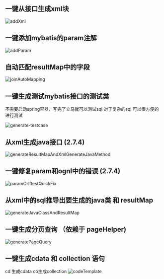 ## 一键从接口生成xml块
![addXml](https://raw.githubusercontent.com/gejun123456/MyBatisCodeHelper-Pro/master/screenshots/generateXmlFromMapper.gif)

## 一键添加mybatis的param注解
![addParam](https://raw.githubusercontent.com/gejun123456/MyBatisCodeHelper-Pro/master/screenshots/addParamForOneClick.gif)


## 自动匹配resultMap中的字段
![joinAutoMapping](https://raw.githubusercontent.com/gejun123456/MyBatisCodeHelper-Pro/master/screenshots/joinAutoMapping.gif)

## 一键生成测试mybatis接口的测试类 

不需要启动spring容器，写完了立马就可以测试sql  对于复杂的sql 可以很方便的进行测试 

![generate-testcase](https://raw.githubusercontent.com/gejun123456/MyBatisCodeHelper-Pro/master/screenshots/generateTestCaseByClick.gif)

## 从xml生成java接口 (2.7.4)
![generateResultMapAndXmlGenerateJavaMethod](https://raw.githubusercontent.com/gejun123456/MyBatisCodeHelper-Pro/master/screenshots/generateResultMapAndXmlGenerateJavaMethod.gif)

## 一键修复param和ognl中的错误 (2.7.4)
![paramOrIftestQuickFix](https://raw.githubusercontent.com/gejun123456/MyBatisCodeHelper-Pro/master/screenshots/paramOrIftestQuickFix.gif)


## 从xml中的sql推导出要生成的java类 和 resultMap 

![generateJavaClassAndResultMap](https://raw.githubusercontent.com/gejun123456/MyBatisCodeHelper-Pro/master/screenshots/generateJavaClassAndResultMap.gif)


## 一键生成分页查询 （依赖于 pageHelper)

![generatePageQuery](https://raw.githubusercontent.com/gejun123456/MyBatisCodeHelper-Pro/master/screenshots/generatePageQuery.gif)


## 一键生成cdata 和 collection 语句

cd 生成cdata co生成collection 
![codeTemplate](https://raw.githubusercontent.com/gejun123456/MyBatisCodeHelper-Pro/master/screenshots/codeTemplate.gif)

